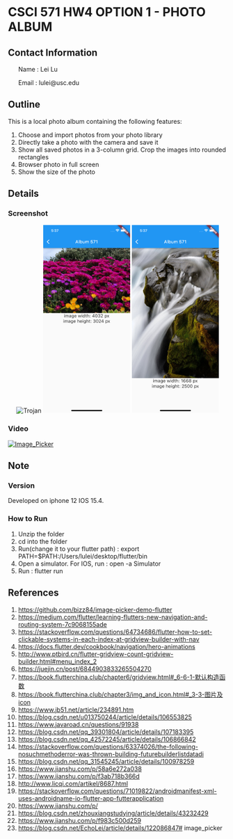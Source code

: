 # CSCI 571 HW4 OPTION 1 - PHOTO ALBUM

## Contact Information
<ul>Name : Lei Lu</ul>
<ul>Email : lulei@usc.edu</ul>

## Outline

This is a local photo album containing the following features:
1. Choose and import photos from your photo library
2. Directly take a photo with the camera and save it
3. Show all saved photos in a 3-column grid. Crop the images into rounded rectangles 
4. Browser photo in full screen
5. Show the size of the photo

## Details

### Screenshot
<p align="center">
<img src="screenshot/Simulator Screen Shot - iPhone 13 - 2022-04-28 at 17.37.23.png" alt="Trojan" width="200" />
<img src="screenshot/Simulator Screen Shot - iPhone 13 - 2022-04-28 at 17.37.32.png" alt="Trojan" width="200" />
<img src="screenshot/Simulator Screen Shot - iPhone 13 - 2022-04-28 at 17.37.42.png" alt="Trojan" width="200" />
</p>

### Video
[![Image_Picker](https://res.cloudinary.com/marcomontalbano/image/upload/v1651207544/video_to_markdown/images/youtube--1IC3tw5GyWA-c05b58ac6eb4c4700831b2b3070cd403.jpg)](https://www.youtube.com/watch?v=1IC3tw5GyWA "Image_Picker")

## Note
### Version
Developed on iphone 12 IOS 15.4.

### How to Run
1. Unzip the folder
2. cd into the folder
3. Run(change it to your flutter path) : export PATH=$PATH:/Users/lulei/desktop/flutter/bin 
4. Open a simulator. For IOS, run : open -a Simulator
5. Run : flutter run


## References
1. https://github.com/bizz84/image-picker-demo-flutter
2. https://medium.com/flutter/learning-flutters-new-navigation-and-routing-system-7c9068155ade
3. https://stackoverflow.com/questions/64734686/flutter-how-to-set-clickable-systems-in-each-index-at-gridview-builder-with-nav
4. https://docs.flutter.dev/cookbook/navigation/hero-animations
5. http://www.ptbird.cn/flutter-gridview-count-gridview-builder.html#menu_index_2
6. https://juejin.cn/post/6844903833265504270
7. https://book.flutterchina.club/chapter6/gridview.html#_6-6-1-默认构造函数
8. https://book.flutterchina.club/chapter3/img_and_icon.html#_3-3-图片及icon
9. https://www.jb51.net/article/234891.htm
10. https://blog.csdn.net/u013750244/article/details/106553825
11. https://www.javaroad.cn/questions/91938
12. https://blog.csdn.net/qq_39301804/article/details/107183395
13. https://blog.csdn.net/qq_42572245/article/details/106866842
14. https://stackoverflow.com/questions/63374026/the-following-nosuchmethoderror-was-thrown-building-futurebuilderlistdatadi
15. https://blog.csdn.net/qq_31545245/article/details/100978259
16. https://www.jianshu.com/p/58a6e272a038
17. https://www.jianshu.com/p/f3ab718b366d
18. http://www.licqi.com/artikel/8687.html
19. https://stackoverflow.com/questions/71019822/androidmanifest-xml-uses-androidname-io-flutter-app-futterapplication
20. https://www.jianshu.com/p/
21. https://blog.csdn.net/zhouxiangstudying/article/details/43232429
22. https://www.jianshu.com/p/f983c500d259
23. https://blog.csdn.net/EchoLei/article/details/122086847# image_picker
